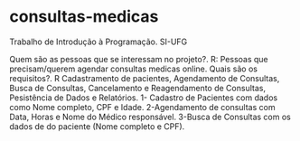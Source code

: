 # consultas-medicas
Trabalho de Introdução à Programação. SI-UFG

Quem são as pessoas que se interessam no projeto?. R: Pessoas que precisam/querem agendar consultas medicas online.
Quais são os requisitos?. R Cadastramento de pacientes, Agendamento de Consultas, Busca de Consultas, Cancelamento e Reagendamento de Consultas, Pesistência de Dados e Relatórios.
1- Cadastro de Pacientes com dados como Nome completo, CPF e Idade.
2-Agendamento de consultas com Data, Horas e Nome do Médico responsável.
3-Busca de Consultas com os dados de do paciente (Nome completo e CPF).
